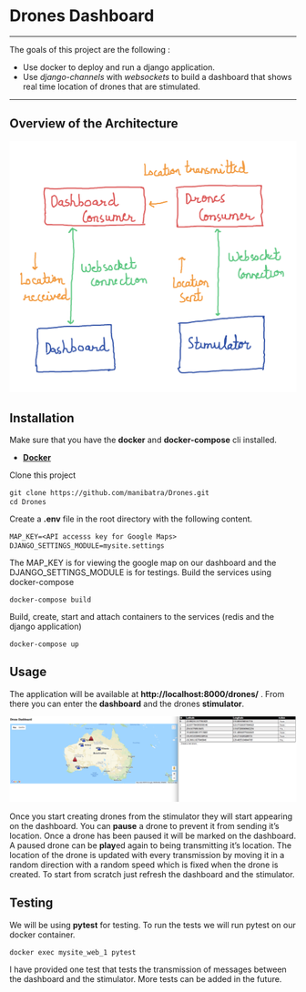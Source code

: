 # Drones Dashboard 

---

The goals of this project are the following : 

- Use docker to deploy and run a django application. 
- Use *django-channels* with *websockets* to build a dashboard that shows real time location of drones that are stimulated.

---

## Overview of the Architecture
<img src="./images/architecture.png">

## Installation
Make sure that you have the **docker** and **docker-compose** cli installed. 
- **[Docker](https://docs.docker.com)** 

Clone this project 

```
git clone https://github.com/manibatra/Drones.git
cd Drones
```

Create a **.env** file in the root directory with the following content. 

```
MAP_KEY=<API accesss key for Google Maps>
DJANGO_SETTINGS_MODULE=mysite.settings
```

The MAP_KEY is for viewing the google map on our dashboard and the DJANGO_SETTINGS_MODULE is for testings.
Build the services using docker-compose

```
docker-compose build
```

Build, create, start and attach containers to the services (redis and the django application)

```
docker-compose up
```


## Usage 
The application will be available at **http://localhost:8000/drones/** . From there you can enter the **dashboard** and the drones **stimulator**. 

<img src="./images/app.png">

Once you start creating drones from the stimulator they will start appearing on the dashboard. You can **pause** a drone to prevent it from sending it’s location. Once a drone has been paused it will be marked on the dashboard. A paused drone can be **play**ed again to being transmitting it’s location. The location of the drone is updated with every transmission by moving it in a  random direction with a random speed which is fixed when the drone is created. To start from scratch just refresh the dashboard and the stimulator. 

## Testing
We will be using **pytest** for testing. To run the tests we will run pytest on our docker container.

```
docker exec mysite_web_1 pytest
```

I have provided one test that tests the transmission of messages between the dashboard and the stimulator. More tests can be added in the future. 


